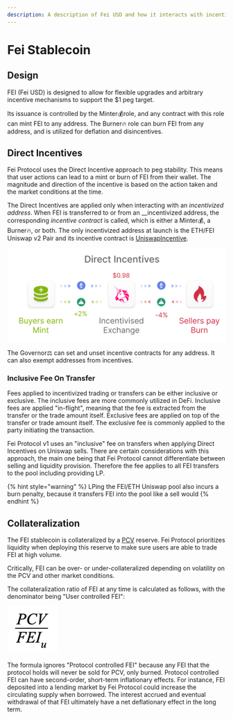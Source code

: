 ```yaml
---
description: A description of Fei USD and how it interacts with incentive contracts
---
```


# Fei Stablecoin

## Design

FEI \(Fei USD\) is designed to allow for flexible upgrades and arbitrary incentive mechanisms to support the $1 peg target. 

Its issuance is controlled by the Minter💰role, and any contract with this role can mint FEI to any address. The Burner🔥 role can burn FEI from any address, and is utilized for deflation and disincentives. 

## Direct Incentives

Fei Protocol uses the Direct Incentive approach to peg stability. This means that user actions can lead to a mint or burn of FEI from their wallet. The magnitude and direction of the incentive is based on the action taken and the market conditions at the time. 

The Direct Incentives are applied only when interacting with an _incentivized address_. When FEI is transferred to or from an __incentivized address, the corresponding _incentive contract_ is called, which is either a Minter💰, a Burner🔥, or both. The only incentivized address at launch is the ETH/FEI Uniswap v2 Pair and its incentive contract is [UniswapIncentive](uniswapincentive.md).

![](../../.gitbook/assets/direct-incentives.png)

The Governor⚖️ can set and unset incentive contracts for any address. It can also exempt addresses from incentives.

### Inclusive Fee On Transfer

Fees applied to incentivized trading or transfers can be either inclusive or exclusive. The inclusive fees are more commonly utilized in DeFi. Inclusive fees are applied "in-flight", meaning that the fee is extracted from the transfer or the trade amount itself.  Exclusive fees are applied on top of the transfer or trade amount itself. The exclusive fee is commonly applied to the party initiating the transaction.

Fei Protocol v1 uses an "inclusive" fee on transfers when applying Direct Incentives on Uniswap sells. There are certain considerations with this approach, the main one being that Fei Protocol cannot differentiate between selling and liquidity provision. Therefore the fee applies to all FEI transfers to the pool including providing LP.

{% hint style="warning" %}
LPing the FEI/ETH Uniswap pool also incurs a burn penalty, because it transfers FEI into the pool like a sell would
{% endhint %}



## Collateralization

The FEI stablecoin is collateralized by a [PCV](../protocol-controlled-value/) reserve. Fei Protocol prioritizes liquidity when deploying this reserve to make sure users are able to trade FEI at high volume. 

Critically, FEI can be over- or under-collateralized depending on volatility on the PCV and other market conditions.

The collateralization ratio of FEI at any time is calculated as follows, with the denominator being "User controlled FEI":

![Collateralization ratio of Fei Protocol ](../../.gitbook/assets/screen-shot-2021-02-13-at-4.43.36-pm.png)

The formula ignores "Protocol controlled FEI" because any FEI that the protocol holds will never be sold for PCV, only burned. Protocol controlled FEI can have second-order, short-term inflationary effects. For instance, FEI deposited into a lending market by Fei Protocol could increase the circulating supply when borrowed. The interest accrued and eventual withdrawal of that FEI ultimately have a net deflationary effect in the long term.

